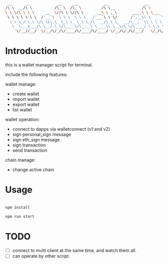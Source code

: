 ```bash
 __      __            ___    ___           __                __
/\ \  __/\ \          /\_ \  /\_ \         /\ \__            /\ \
\ \ \/\ \ \ \     __  \//\ \ \//\ \      __\ \ ,_\       ____\ \ \___
 \ \ \ \ \ \ \  /'__`\  \ \ \  \ \ \   /'__`\ \ \/      /',__\\ \  _ `\
  \ \ \_/ \_\ \/\ \L\.\_ \_\ \_ \_\ \_/\  __/\ \ \_  __/\__, `\\ \ \ \ \
   \ `\___x___/\ \__/.\_\/\____\/\____\ \____\\ \__\/\_\/\____/ \ \_\ \_\
    '\/__//__/  \/__/\/_/\/____/\/____/\/____/ \/__/\/_/\/___/   \/_/\/_/
```

# Introduction

this is a wallet manager script for terminal.

include the following features:

wallet manage:

- create wallet
- import wallet
- export wallet
- list wallet

wallet operation:

- connect to dapps via walletconnect (v1 and v2)
- sign personal_sign message
- sign eth_sign message
- sign transaction
- send transaction

chain manage:

- change active chain

# Usage

```bash

npm install

npm run start

```

# TODO

- [ ] connect to multi client at the same time, and watch them all.
- [ ] can operate by other script.
